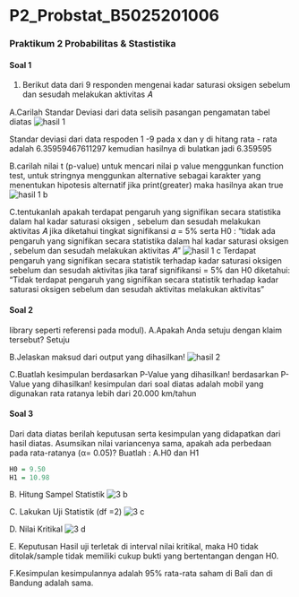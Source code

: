 # P2_Probstat_B5025201006

### Praktikum 2 Probabilitas & Stastistika

#### Soal 1
1.	Berikut data dari 9 responden mengenai kadar saturasi oksigen sebelum dan sesudah melakukan aktivitas 𝐴

A.Carilah Standar Deviasi dari data selisih pasangan pengamatan tabel
diatas
![hasil 1](https://user-images.githubusercontent.com/81508591/170878739-171fcbc0-2c4c-4672-952d-6510908bf4cf.JPG)

Standar deviasi dari data respoden 1 -9 pada x dan y di  hitang rata - rata adalah 6.35959467611297 
kemudian hasilnya di bulatkan jadi 6.359595


B.carilah nilai t (p-value)
untuk mencari nilai p value menggunkan function test,  untuk stringnya menggunkan  alternative sebagai karakter yang 
menentukan hipotesis alternatif jika print(greater) maka hasilnya akan true
![hasil 1 b](https://user-images.githubusercontent.com/81508591/170878788-42c902c0-e6df-47cd-ab2c-ee3abeb5c989.JPG)

C.tentukanlah apakah terdapat pengaruh yang signifikan secara statistika
dalam hal kadar saturasi oksigen , sebelum dan sesudah melakukan
aktivitas 𝐴 jika diketahui tingkat signifikansi 𝛼 = 5% serta H0 : “tidak ada
pengaruh yang signifikan secara statistika dalam hal kadar saturasi
oksigen , sebelum dan sesudah melakukan aktivitas 𝐴”
![hasil 1 c](https://user-images.githubusercontent.com/81508591/170878947-fc3c028b-bc6c-404a-ba5b-31710c699066.JPG)
Terdapat pengaruh yang signifikan secara statistik terhadap kadar saturasi oksigen sebelum dan sesudah aktivitas jika taraf signifikansi = 5% dan H0 diketahui: “Tidak terdapat pengaruh yang signifikan secara statistik terhadap kadar saturasi oksigen sebelum dan sesudah aktivitas melakukan aktivitas”

#### Soal 2
library seperti referensi pada modul).
A.Apakah Anda setuju dengan klaim tersebut?
Setuju

B.Jelaskan maksud dari output yang dihasilkan!
![hasil 2](https://user-images.githubusercontent.com/81508591/170879783-01244054-33a4-4b33-9306-8835db620f74.JPG)

C.Buatlah kesimpulan berdasarkan P-Value yang dihasilkan!
berdasarkan P-Value yang dihasilkan! kesimpulan dari soal diatas adalah mobil yang digunakan rata ratanya lebih dari 20.000 km/tahun

#### Soal 3
Dari data diatas berilah keputusan serta kesimpulan yang didapatkan dari hasil
diatas. Asumsikan nilai variancenya sama, apakah ada perbedaan pada
rata-ratanya (α= 0.05)? Buatlah :
A.H0 dan H1
```r
H0 = 9.50
H1 = 10.98
```
B. Hitung Sampel Statistik
![3 b](https://user-images.githubusercontent.com/81508591/170879982-15e8c522-d903-49da-a73d-4ae2cf7b4b23.JPG)

C. Lakukan Uji Statistik (df =2)
![3 c](https://user-images.githubusercontent.com/81508591/170880109-cfcde55b-a783-4fdd-a8f4-d84366121d98.JPG)

D. Nilai Kritikal
![3 d](https://user-images.githubusercontent.com/81508591/170880126-3b968a33-c02a-4cae-b319-c5045e179d83.JPG)

E. Keputusan
Hasil uji terletak di interval nilai kritikal, maka H0 tidak ditolak/sample tidak memiliki cukup bukti yang bertentangan dengan H0.

F.Kesimpulan
kesimpulannya adalah 95% rata-rata saham di Bali dan di Bandung adalah sama.


